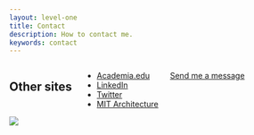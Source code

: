 ```yaml
---
layout: level-one
title: Contact
description: How to contact me.
keywords: contact
---
```


<div class="small-6 columns">

 <h2>Other sites</h2>

  <ul class="no-bullet">
    <li><a href="http://idin.academia.edu/AzraDawood"><i class="ai ai-academia-square"></i> Academia.edu</a></li>
    <li><a href="https://www.linkedin.com/in/azra-dawood-7972a44"><i class="fa fa-linkedin-square"></i> LinkedIn</a></li>
    <li><a href="https://twitter.com/4jjoo"><i class="fa fa-twitter-square"></i> Twitter</a></li>
    <li><a href="https://architecture.mit.edu/student/azra-dawood"><i class="fa fa-university"></i> MIT Architecture</a></li>
  </ul>

  <a class="typeform-share button" href="https://helrond.typeform.com/to/Qc2Jno" data-mode="1" target="_blank">Send me a message</a>
  <script>(function(){var qs,js,q,s,d=document,gi=d.getElementById,ce=d.createElement,gt=d.getElementsByTagName,id='typef_orm',b='https://s3-eu-west-1.amazonaws.com/share.typeform.com/';if(!gi.call(d,id)){js=ce.call(d,'script');js.id=id;js.src=b+'share.js';q=gt.call(d,'script')[0];q.parentNode.insertBefore(js,q)}id=id+'_';if(!gi.call(d,id)){qs=ce.call(d,'link');qs.rel='stylesheet';qs.id=id;qs.href=b+'share-button.css';s=gt.call(d,'head')[0];s.appendChild(qs,s)}})()</script>

</div>

<div class="small-6 columns">

<img src="{{site.url}}/img/Dawood_Photo_social.jpg"/>

</div>
